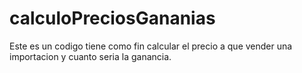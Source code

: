 # calculoPreciosGananias
Este es un codigo tiene como fin calcular el precio a que vender una importacion y cuanto seria la ganancia.
